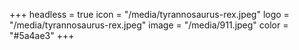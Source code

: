 +++
headless = true
icon = "/media/tyrannosaurus-rex.jpeg"
logo = "/media/tyrannosaurus-rex.jpeg"
image = "/media/911.jpeg"
color = "#5a4ae3"
+++
